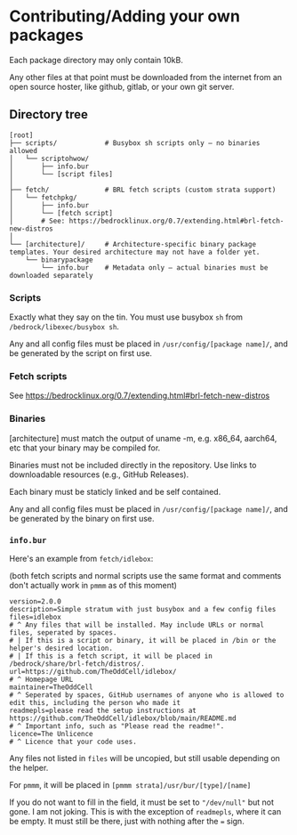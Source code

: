 # Contributing/Adding your own packages
Each package directory may only contain 10kB.

Any other files at that point must be downloaded from the internet from an open source hoster, like github, gitlab, or your own git server.
## Directory tree
```
[root]
├── scripts/            # Busybox sh scripts only – no binaries allowed
│   └── scriptohwow/
│       ├── info.bur
│       └── [script files]
│
├── fetch/              # BRL fetch scripts (custom strata support)
│   └── fetchpkg/
│       ├── info.bur
│       └── [fetch script]
│       # See: https://bedrocklinux.org/0.7/extending.html#brl-fetch-new-distros
│
└── [architecture]/     # Architecture-specific binary package templates. Your desired architecture may not have a folder yet.
    └── binarypackage
        └── info.bur    # Metadata only – actual binaries must be downloaded separately
```
### Scripts
Exactly what they say on the tin. You must use busybox `sh` from `/bedrock/libexec/busybox sh`.

Any and all config files must be placed in `/usr/config/[package name]/`, and be generated by the script on first use.
### Fetch scripts
See https://bedrocklinux.org/0.7/extending.html#brl-fetch-new-distros
### Binaries
[architecture] must match the output of uname -m, e.g. x86_64, aarch64, etc that your binary may be compiled for.

Binaries must not be included directly in the repository. Use links to downloadable resources (e.g., GitHub Releases).

Each binary must be staticly linked and be self contained.

Any and all config files must be placed in `/usr/config/[package name]/`, and be generated by the binary on first use.
### `info.bur`
Here's an example from `fetch/idlebox`:

(both fetch scripts and normal scripts use the same format and comments don't actually work in `pmmm` as of this moment)
```
version=2.0.0
description=Simple stratum with just busybox and a few config files
files=idlebox
# ^ Any files that will be installed. May include URLs or normal files, seperated by spaces.
# | If this is a script or binary, it will be placed in /bin or the helper's desired location.
# | If this is a fetch script, it will be placed in /bedrock/share/brl-fetch/distros/.
url=https://github.com/TheOddCell/idlebox/
# ^ Homepage URL
maintainer=TheOddCell
# ^ Seperated by spaces, GitHub usernames of anyone who is allowed to edit this, including the person who made it
readmepls=please read the setup instructions at https://github.com/TheOddCell/idlebox/blob/main/README.md
# ^ Important info, such as "Please read the readme!".
licence=The Unlicence
# ^ Licence that your code uses.
```
Any files not listed in `files` will be uncopied, but still usable depending on the helper.

For `pmmm`, it will be placed in `[pmmm strata]/usr/bur/[type]/[name]`

If you do not want to fill in the field, it must be set to `"/dev/null"` but not gone.
I am not joking. This is with the exception of `readmepls`, where it can be empty. It must still be there, just with nothing after the `=` sign.

